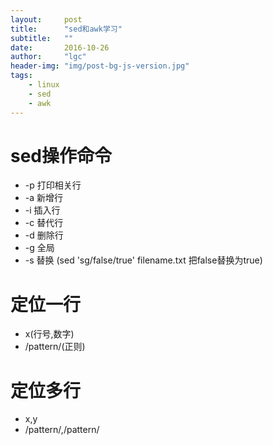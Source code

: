 ```yaml
---
layout:     post
title:      "sed和awk学习"
subtitle:   ""
date:       2016-10-26
author:     "lgc"
header-img: "img/post-bg-js-version.jpg"
tags:
    - linux
    - sed
    - awk
---
```


# sed操作命令
* -p 打印相关行
* -a 新增行
* -i 插入行
* -c 替代行
* -d 删除行
* -g 全局
* -s 替换  (sed 'sg/false/true' filename.txt 把false替换为true)

# 定位一行
* x(行号,数字)
* /pattern/(正则)

# 定位多行
* x,y
* /pattern/,/pattern/

